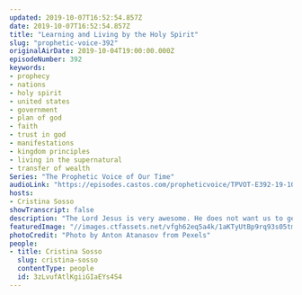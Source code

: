 ```yaml
---
updated: 2019-10-07T16:52:54.857Z
date: 2019-10-07T16:52:54.857Z
title: "Learning and Living by the Holy Spirit"
slug: "prophetic-voice-392"
originalAirDate: 2019-10-04T19:00:00.000Z
episodeNumber: 392
keywords:
- prophecy
- nations
- holy spirit
- united states
- government
- plan of god
- faith
- trust in god
- manifestations
- kingdom principles
- living in the supernatural
- transfer of wealth
Series: "The Prophetic Voice of Our Time"
audioLink: "https://episodes.castos.com/propheticvoice/TPVOT-E392-19-10-05-06-Learning-and-living-by-the-Holy-Spirit.mp3"
hosts:
- Cristina Sosso
showTranscript: false
description: "The Lord Jesus is very awesome. He does not want us to get into a rut. He does not want us to develop a man-made doctrine out of the way He moved in your life or the way He moved through you. He doesn’t want us to develop procedures. He wants us to obey and be led by the Holy Spirit... You know, I am fascinated with the Holy Spirit. I always learn something new. What is happening in Washington D.C. right now is a result of the prophetic words released in that area over this country. One day, the Lord woke me up at about 1:00am and He started showing me…"
featuredImage: "//images.ctfassets.net/vfgh62eq5a4k/1aKTyUtBp9rq93s05tm5Z1/7fa70a4485abe8b93342b5dd214c9a79/branches-daylight-environment-566496.jpg"
photoCredit: "Photo by Anton Atanasov from Pexels"
people:
- title: Cristina Sosso
  slug: cristina-sosso
  contentType: people
  id: 3zLvufAtlKgiiGIaEYs4S4
---
```

